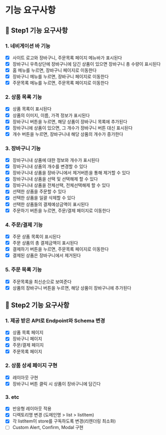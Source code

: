 # 기능 요구사항

## 🎯 Step1 기능 요구사항

### 1. 네비게이션 바 기능

- [x] 사이트 로고와 장바구니, 주문목록 페이지 메뉴바가 표시된다
- [x] 장바구니 우측상단에 장바구니에 담긴 상품이 있으면 장바구니 총 수량이 표시된다
- [x] 홈 메뉴를 누르면, 장바구니 페이지로 이동한다
- [x] 장바구니 메뉴를 누르면, 장바구니 페이지로 이동한다
- [x] 주문목록 메뉴를 누르면, 주문목록 페이지로 이동한다

### 2. 상품 목록 기능

- [x] 상품 목록이 표시된다
- [x] 상품의 이미지, 이름, 가격 정보가 표시된다
- [x] 장바구니 버튼을 누르면, 해당 상품이 장바구니 목록에 추가된다
- [x] 장바구니에 상품이 있으면, 그 개수가 장바구니 버튼 대신 표시된다
- [x] 개수 버튼을 누르면, 장바구니내 해당 상품의 개수가 증가한다

### 3. 장바구니 기능

- [x] 장바구니내 상품에 대한 정보와 개수가 표시된다
- [x] 장바구니내 상품의 개수를 변경할 수 있다
- [x] 장바구니내 상품을 장바구니에서 제거버튼을 통해 제거할 수 있다
- [x] 장바구니내 상품을 선택 및 선택해제 할 수 있다
- [x] 장바구니내 상품을 전체선택, 전체선택해제 할 수 있다
- [x] 선택한 상품을 주문할 수 있다
- [x] 선택한 상품을 일괄 삭제할 수 있다
- [x] 선택한 상품들의 결제예상금액이 표시된다
- [x] 주문하기 버튼을 누르면, 주문/결제 페이지로 이동한다

### 4. 주문/결제 기능

- [x] 주문 상품 목록이 표시된다
- [x] 주문 상품의 총 결제금액이 표시된다
- [x] 결제하기 버튼을 누르면, 주문목록 페이지로 이동한다
- [x] 결제된 상품은 장바구니에서 제거된다

### 5. 주문 목록 기능

- [x] 주문목록을 최신순으로 보여준다
- [x] 상품의 장바구니 버튼을 누르면, 해당 상품이 장바구니에 추가된다

## 🎯 Step2 기능 요구사항

### 1. 제공 받은 API로 Endpoint와 Schema 변경

- [x] 상품 목록 페이지
- [x] 장바구니 페이지
- [x] 주문/결제 페이지
- [x] 주문목록 페이지

### 2. 상품 상세 페이지 구현

- [x] 레이아웃 구현
- [x] 장바구니 버튼 클릭 시 상품이 장바구니에 담긴다

### 3. etc

- [x] 반응형 레이아웃 적용
- [x] 디렉토리명 변경 (도메인명 > list > listItem)
- [x] 각 listItem이 store를 구독하도록 변경(리렌더링 최소화)
- [ ] Custom Alert, Confirm, Modal 구현
